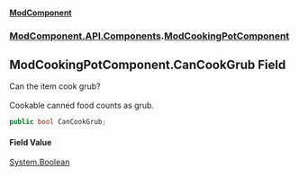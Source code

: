 #### [ModComponent](index.md 'index')
### [ModComponent.API.Components](index.md#ModComponent.API.Components 'ModComponent.API.Components').[ModCookingPotComponent](ModCookingPotComponent.md 'ModComponent.API.Components.ModCookingPotComponent')

## ModCookingPotComponent.CanCookGrub Field

Can the item cook grub? <br/>  
Cookable canned food counts as grub.

```csharp
public bool CanCookGrub;
```

#### Field Value
[System.Boolean](https://docs.microsoft.com/en-us/dotnet/api/System.Boolean 'System.Boolean')
